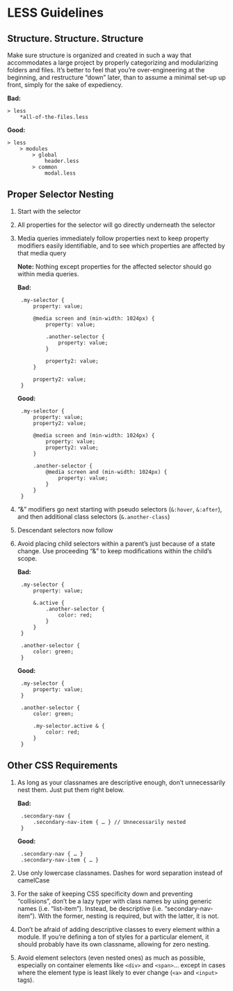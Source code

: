 # LESS Guidelines #

## Structure. Structure. Structure ##
Make sure structure is organized and created in such a way that accommodates a large project by properly categorizing and modularizing folders and files. It’s better to feel that you’re over-engineering at the beginning, and restructure “down” later, than to assume a minimal set-up up front, simply for the sake of expediency.
	
**Bad:** 

	> less
		*all-of-the-files.less
		
**Good:** 

	> less 
		> modules 
			> global 
				header.less
			> common
				modal.less

## Proper Selector Nesting ##
1. Start with the selector
2. All properties for the selector will go directly underneath the selector
3. Media queries immediately follow properties next to keep property modifiers easily identifiable, and to see which properties are affected by that media query

	**Note:** Nothing except properties for the affected selector should go within media queries.

	**Bad:**

		.my-selector {
			property: value;
	
			@media screen and (min-width: 1024px) {
				property: value;
	
				.another-selector {
					property: value;
				}
	
				property2: value;
			}
	
			property2: value;
		}

	**Good:**
	
		.my-selector {
			property: value;
			property2: value;

			@media screen and (min-width: 1024px) {
				property: value;
				property2: value;
			}

			.another-selector {
				@media screen and (min-width: 1024px) {
					property: value;
				}
			}
		}

4. “&” modifiers go next starting with pseudo selectors (`&:hover`, `&:after`), and then additional class selectors (`&.another-class`)
5. Descendant selectors now follow
6. Avoid placing child selectors within a parent’s just because of a state change. Use proceeding “&” to keep modifications within the child’s scope.

	**Bad:**
		
		.my-selector {
			property: value;

			&.active {
				.another-selector {
					color: red;
				}
			}
		}

		.another-selector {
			color: green;
		}

	**Good:**
	
		.my-selector {
			property: value;
		}

		.another-selector {
			color: green;

			.my-selector.active & {
				color: red;
			}
		}


## Other CSS Requirements ##
1. As long as your classnames are descriptive enough, don’t unnecessarily nest them. Just put them right below.

	**Bad:**
		
		.secondary-nav {
			.secondary-nav-item { … } // Unnecessarily nested
		}
	
	**Good:**
	
		.secondary-nav { … }
		.secondary-nav-item { … }

2. Use only lowercase classnames. Dashes for word separation instead of camelCase

3. For the sake of keeping CSS specificity down and preventing “collisions”, don’t be a lazy typer with class names by using generic names (i.e. “list-item”). Instead, be descriptive (i.e. “secondary-nav-item”). With the former, nesting is required, but with the latter, it is not.

4. Don’t be afraid of adding descriptive classes to every element within a module. If you’re defining a ton of styles for a particular element, it should probably have its own classname, allowing for zero nesting.

5. Avoid element selectors (even nested ones) as much as possible, especially on container elements like `<div>` and `<span>`... except in cases where the element type is least likely to ever change (`<a>` and `<input>` tags).
